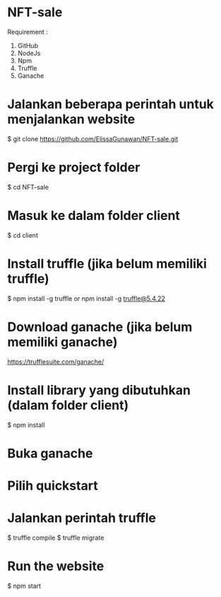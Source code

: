 # NFT-sale

Requirement :
1. GitHub
2. NodeJs
3. Npm
4. Truffle
5. Ganache

# Jalankan beberapa perintah untuk menjalankan website
$ git clone https://github.com/ElissaGunawan/NFT-sale.git

# Pergi ke project folder
$ cd NFT-sale

# Masuk ke dalam folder client
$ cd client

# Install truffle (jika belum memiliki truffle)
$ npm install -g truffle or npm install -g truffle@5.4.22

# Download ganache (jika belum memiliki ganache)
https://trufflesuite.com/ganache/

# Install library yang dibutuhkan (dalam folder client)
$ npm install


# Buka ganache
# Pilih quickstart

# Jalankan perintah truffle
$ truffle compile
$ truffle migrate

# Run the website
$ npm start
